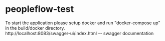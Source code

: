 # peopleflow-test
To start the application please setup docker and run "docker-compose up" in the build/docker directory.\
http://localhost:8083/swagger-ui/index.html -- swagger documentation
